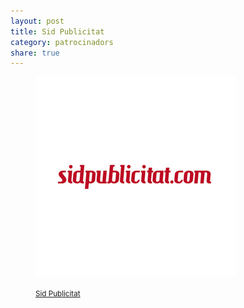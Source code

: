 ```yaml
---
layout: post
title: Sid Publicitat
category: patrocinadors
share: true
---
```


<figure class="text-center">
	<img src="/public/img/sid-publicitat-patrocinadors-artinpocket-regular.png" alt="Sid Publicitat - patrocinadors d'artipocket/regular" title="Sid Publicitat - patrocinadors d'artipocket/regular">
	<figcaption>
		<p><small><i class="fa fa-external-link"></i> <a href="http://www.sidpublicitat.com" title="Sid Publicitat">Sid Publicitat</a></small></p>
	</figcaption>
</figure>